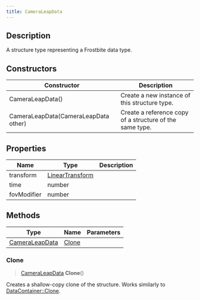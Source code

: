 ```yaml
---
title: CameraLeapData
---
```

## Description

A structure type representing a Frostbite data type.

## Constructors

| Constructor                          | Description                                              |
| ------------------------------------ | -------------------------------------------------------- |
| CameraLeapData()                     | Create a new instance of this structure type.            |
| CameraLeapData(CameraLeapData other) | Create a reference copy of a structure of the same type. |

## Properties

| Name        | Type                                                    | Description |
| ----------- | ------------------------------------------------------- | ----------- |
| transform   | [LinearTransform](/vext/ref/shared/class/LinearTransform) |             |
| time        | number                                                  |             |
| fovModifier | number                                                  |             |

## Methods

| Type                             | Name            | Parameters |
| -------------------------------- | --------------- | ---------- |
| [CameraLeapData](CameraLeapData) | [Clone](#clone) |            |

### Clone

> [CameraLeapData](CameraLeapData) **Clone**()

Creates a shallow-copy clone of the structure. Works similarly to [DataContainer::Clone](/vext/ref/shared/class/datacontainer#clone).
